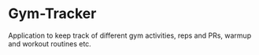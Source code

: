 # Gym-Tracker
Application to keep track of different gym activities, reps and PRs, warmup and workout routines etc.
